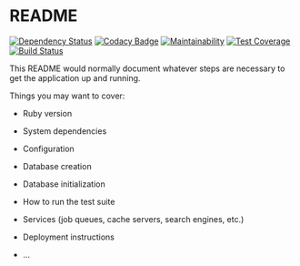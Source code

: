 # README

[![Dependency Status](https://gemnasium.com/badges/github.com/Janfred/stuko-finanzen.svg)](https://gemnasium.com/github.com/Janfred/stuko-finanzen)
[![Codacy Badge](https://api.codacy.com/project/badge/Grade/764ae984bf194d47aca1263c49630d61)](https://www.codacy.com/app/Janfred/stuko-finanzen?utm_source=github.com&amp;utm_medium=referral&amp;utm_content=Janfred/stuko-finanzen&amp;utm_campaign=Badge_Grade)
[![Maintainability](https://api.codeclimate.com/v1/badges/dcf88484e076930a4543/maintainability)](https://codeclimate.com/github/Janfred/stuko-finanzen/maintainability)
[![Test Coverage](https://api.codeclimate.com/v1/badges/dcf88484e076930a4543/test_coverage)](https://codeclimate.com/github/Janfred/stuko-finanzen/test_coverage)
[![Build Status](https://travis-ci.org/Janfred/stuko-finanzen.svg?branch=master)](https://travis-ci.org/Janfred/stuko-finanzen)

This README would normally document whatever steps are necessary to get the
application up and running.

Things you may want to cover:

* Ruby version

* System dependencies

* Configuration

* Database creation

* Database initialization

* How to run the test suite

* Services (job queues, cache servers, search engines, etc.)

* Deployment instructions

* ...
